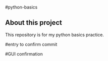 #python-basics

## About this project

This repository is for my python basics practice.

#entry to confirm commit

#GUI confirmation
